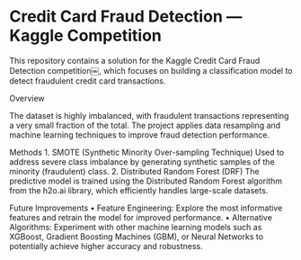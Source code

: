# Credit Card Fraud Detection — Kaggle Competition

This repository contains a solution for the Kaggle Credit Card Fraud Detection competition￼, which focuses on building a classification model to detect fraudulent credit card transactions.

Overview

The dataset is highly imbalanced, with fraudulent transactions representing a very small fraction of the total. The project applies data resampling and machine learning techniques to improve fraud detection performance.

Methods
	1.	SMOTE (Synthetic Minority Over-sampling Technique)
Used to address severe class imbalance by generating synthetic samples of the minority (fraudulent) class.
	2.	Distributed Random Forest (DRF)
The predictive model is trained using the Distributed Random Forest algorithm from the h2o.ai library, which efficiently handles large-scale datasets.

Future Improvements
	•	Feature Engineering:
Explore the most informative features and retrain the model for improved performance.
	•	Alternative Algorithms:
Experiment with other machine learning models such as XGBoost, Gradient Boosting Machines (GBM), or Neural Networks to potentially achieve higher accuracy and robustness.
